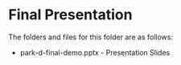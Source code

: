 # Final Presentation

The folders and files for this folder are as follows:

- park-d-final-demo.pptx - Presentation Slides
